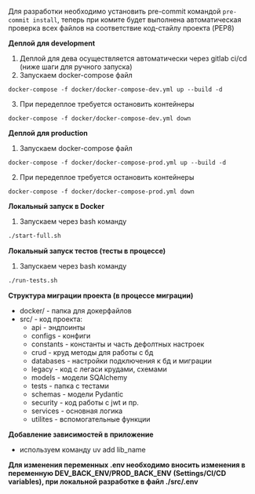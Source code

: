 Для разработки необходимо установить pre-commit командой ```pre-commit install```, теперь при комите будет выполнена автоматическая проверка всех файлов на соответствие код-стайлу проекта (PEP8)

**Деплой для development**
1. Деплой для дева осуществляется автоматически через gitlab ci/cd (ниже шаги для ручного запуска)
2. Запускаем docker-compose файл
```docker
docker-compose -f docker/docker-compose-dev.yml up --build -d
```
3. При передеплое требуется остановить контейнеры
```docker
docker-compose -f docker/docker-compose-dev.yml down
```

**Деплой для production**
1. Запускаем docker-compose файл
```docker
docker-compose -f docker/docker-compose-prod.yml up --build -d
```
2. При передеплое требуется остановить контейнеры
```docker
docker-compose -f docker/docker-compose-prod.yml down
```

**Локальный запуск в Docker**
1. Запускаем через bash команду
```bash
./start-full.sh
```

**Локальный запуск тестов (тесты в процессе)**
1. Запускаем через bash команду
```bash
./run-tests.sh
```

**Структура миграции проекта (в процессе миграции)**
- docker/ - папка для докерфайлов
- src/ - код проекта:
    - api - эндпоинты
    - configs - конфиги
    - constants - константы и часть дефолтных настроек
    - crud - круд методы для работы с бд
    - databases - настройки подключения к бд и миграции
    - legacy - код с легаси крудами, схемами
    - models - модели SQAlchemy
    - tests - папка с тестами
    - schemas - модели Pydantic
    - security - код работы с jwt и пр.
    - services - основная логика
    - utilites - вспомогательные функции

**Добавление зависимостей в приложение**
- используем команду uv add lib_name

**Для изменения переменных .env необходимо вносить изменения в переменную DEV_BACK_ENV/PROD_BACK_ENV (Settings/CI/CD variables), при локальной разработке в файл ./src/.env**